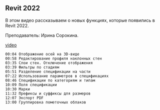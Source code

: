 ## Revit 2022

В этом видео рассказываем о новых функциях, которые появились в Revit 2022.

Преподаватель: Ирина Сорокина.

[video](https://player.softculture.cc/embed/IRB/IRB_8.8.12_L8-3_Revit_2022)

``` chapters
00:04 Отображение осей на 3D-виде
00:58 Редактирование профиля наклонных стен
03:35 Слои стен. Отключение отображения
03:39 Фильтры по стадиям
05:51 Разделение спецификации на части 
07:22 Использование параметров в спецификациях
08:46 Спецификации по категориям и типам
10:09 Поля спецификации
10:30 Марки
11:32 Префиксы и суффиксы для размеров
12:07 Экспорт PDF
13:00 Группировка пометочных облаков
```

